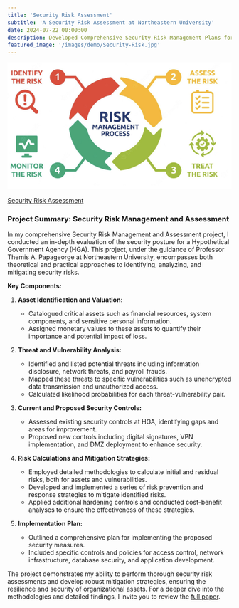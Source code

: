 ```yaml
---
title: 'Security Risk Assessment'
subtitle: 'A Security Risk Assessment at Northeastern University'
date: 2024-07-22 00:00:00
description: Developed Comprehensive Security Risk Management Plans for HGA and GrubHub. A Practical Application.
featured_image: '/images/demo/Security-Risk.jpg'
---
```


![](/images/demo/Risk-Management-Process.jpg)

[Security Risk Assessment](https://vkibaja.github.io/assets/Security_Risk_Assesment.pdf)

### Project Summary: Security Risk Management and Assessment

In my comprehensive Security Risk Management and Assessment project, I conducted an in-depth evaluation of the security posture for a Hypothetical Government Agency (HGA). This project, under the guidance of Professor Themis A. Papageorge at Northeastern University, encompasses both theoretical and practical approaches to identifying, analyzing, and mitigating security risks.

**Key Components:**

1. **Asset Identification and Valuation:**
   - Catalogued critical assets such as financial resources, system components, and sensitive personal information.
   - Assigned monetary values to these assets to quantify their importance and potential impact of loss.

2. **Threat and Vulnerability Analysis:**
   - Identified and listed potential threats including information disclosure, network threats, and payroll frauds.
   - Mapped these threats to specific vulnerabilities such as unencrypted data transmission and unauthorized access.
   - Calculated likelihood probabilities for each threat-vulnerability pair.

3. **Current and Proposed Security Controls:**
   - Assessed existing security controls at HGA, identifying gaps and areas for improvement.
   - Proposed new controls including digital signatures, VPN implementation, and DMZ deployment to enhance security.

4. **Risk Calculations and Mitigation Strategies:**
   - Employed detailed methodologies to calculate initial and residual risks, both for assets and vulnerabilities.
   - Developed and implemented a series of risk prevention and response strategies to mitigate identified risks.
   - Applied additional hardening controls and conducted cost-benefit analyses to ensure the effectiveness of these strategies.

5. **Implementation Plan:**
   - Outlined a comprehensive plan for implementing the proposed security measures.
   - Included specific controls and policies for access control, network infrastructure, database security, and application development.

The project demonstrates my ability to perform thorough security risk assessments and develop robust mitigation strategies, ensuring the resilience and security of organizational assets. For a deeper dive into the methodologies and detailed findings, I invite you to review the [full paper](https://vkibaja.github.io/assets/Security_Risk_Assesment.pdf).


